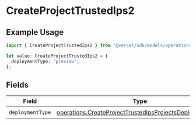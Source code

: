 # CreateProjectTrustedIps2

## Example Usage

```typescript
import { CreateProjectTrustedIps2 } from "@vercel/sdk/models/operations";

let value: CreateProjectTrustedIps2 = {
  deploymentType: "preview",
};
```

## Fields

| Field                                                                                                                                | Type                                                                                                                                 | Required                                                                                                                             | Description                                                                                                                          |
| ------------------------------------------------------------------------------------------------------------------------------------ | ------------------------------------------------------------------------------------------------------------------------------------ | ------------------------------------------------------------------------------------------------------------------------------------ | ------------------------------------------------------------------------------------------------------------------------------------ |
| `deploymentType`                                                                                                                     | [operations.CreateProjectTrustedIpsProjectsDeploymentType](../../models/operations/createprojecttrustedipsprojectsdeploymenttype.md) | :heavy_check_mark:                                                                                                                   | N/A                                                                                                                                  |